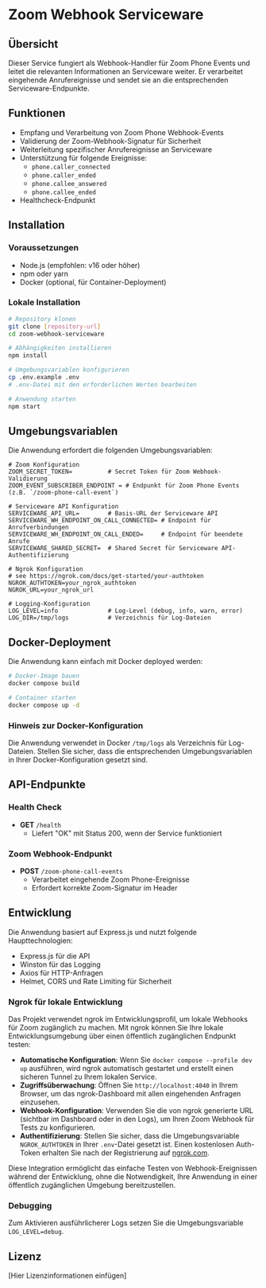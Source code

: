# Zoom Webhook Serviceware

## Übersicht

Dieser Service fungiert als Webhook-Handler für Zoom Phone Events und leitet die relevanten Informationen an Serviceware weiter. Er verarbeitet eingehende Anrufereignisse und sendet sie an die entsprechenden Serviceware-Endpunkte.

## Funktionen

- Empfang und Verarbeitung von Zoom Phone Webhook-Events
- Validierung der Zoom-Webhook-Signatur für Sicherheit
- Weiterleitung spezifischer Anrufereignisse an Serviceware
- Unterstützung für folgende Ereignisse:
  - `phone.caller_connected`
  - `phone.caller_ended`
  - `phone.callee_answered`
  - `phone.callee_ended`
- Healthcheck-Endpunkt

## Installation

### Voraussetzungen

- Node.js (empfohlen: v16 oder höher)
- npm oder yarn
- Docker (optional, für Container-Deployment)

### Lokale Installation

```bash
# Repository klonen
git clone [repository-url]
cd zoom-webhook-serviceware

# Abhängigkeiten installieren
npm install

# Umgebungsvariablen konfigurieren
cp .env.example .env
# .env-Datei mit den erforderlichen Werten bearbeiten

# Anwendung starten
npm start
```

## Umgebungsvariablen

Die Anwendung erfordert die folgenden Umgebungsvariablen:

```
# Zoom Konfiguration
ZOOM_SECRET_TOKEN=          # Secret Token für Zoom Webhook-Validierung
ZOOM_EVENT_SUBSCRIBER_ENDPOINT = # Endpunkt für Zoom Phone Events (z.B. `/zoom-phone-call-event`)

# Serviceware API Konfiguration
SERVICEWARE_API_URL=        # Basis-URL der Serviceware API
SERVICEWARE_WH_ENDPOINT_ON_CALL_CONNECTED= # Endpoint für Anrufverbindungen
SERVICEWARE_WH_ENDPOINT_ON_CALL_ENDED=     # Endpoint für beendete Anrufe
SERVICEWARE_SHARED_SECRET=  # Shared Secret für Serviceware API-Authentifizierung

# Ngrok Konfiguration
# see https://ngrok.com/docs/get-started/your-authtoken
NGROK_AUTHTOKEN=your_ngrok_authtoken
NGROK_URL=your_ngrok_url

# Logging-Konfiguration
LOG_LEVEL=info              # Log-Level (debug, info, warn, error)
LOG_DIR=/tmp/logs           # Verzeichnis für Log-Dateien
```

## Docker-Deployment

Die Anwendung kann einfach mit Docker deployed werden:

```bash
# Docker-Image bauen
docker compose build

# Container starten
docker compose up -d
```

### Hinweis zur Docker-Konfiguration

Die Anwendung verwendet in Docker `/tmp/logs` als Verzeichnis für Log-Dateien. Stellen Sie sicher, dass die entsprechenden Umgebungsvariablen in Ihrer Docker-Konfiguration gesetzt sind.

## API-Endpunkte

### Health Check

- **GET** `/health`
  - Liefert "OK" mit Status 200, wenn der Service funktioniert

### Zoom Webhook-Endpunkt

- **POST** `/zoom-phone-call-events`
  - Verarbeitet eingehende Zoom Phone-Ereignisse
  - Erfordert korrekte Zoom-Signatur im Header

## Entwicklung

Die Anwendung basiert auf Express.js und nutzt folgende Haupttechnologien:

- Express.js für die API
- Winston für das Logging
- Axios für HTTP-Anfragen
- Helmet, CORS und Rate Limiting für Sicherheit

### Ngrok für lokale Entwicklung

Das Projekt verwendet ngrok im Entwicklungsprofil, um lokale Webhooks für Zoom zugänglich zu machen. Mit ngrok können Sie Ihre lokale Entwicklungsumgebung über einen öffentlich zugänglichen Endpunkt testen:

- **Automatische Konfiguration**: Wenn Sie `docker compose --profile dev up` ausführen, wird ngrok automatisch gestartet und erstellt einen sicheren Tunnel zu Ihrem lokalen Service.
- **Zugriffsüberwachung**: Öffnen Sie `http://localhost:4040` in Ihrem Browser, um das ngrok-Dashboard mit allen eingehenden Anfragen einzusehen.
- **Webhook-Konfiguration**: Verwenden Sie die von ngrok generierte URL (sichtbar im Dashboard oder in den Logs), um Ihren Zoom Webhook für Tests zu konfigurieren.
- **Authentifizierung**: Stellen Sie sicher, dass die Umgebungsvariable `NGROK_AUTHTOKEN` in Ihrer `.env`-Datei gesetzt ist. Einen kostenlosen Auth-Token erhalten Sie nach der Registrierung auf [ngrok.com](https://ngrok.com).

Diese Integration ermöglicht das einfache Testen von Webhook-Ereignissen während der Entwicklung, ohne die Notwendigkeit, Ihre Anwendung in einer öffentlich zugänglichen Umgebung bereitzustellen.

### Debugging

Zum Aktivieren ausführlicherer Logs setzen Sie die Umgebungsvariable `LOG_LEVEL=debug`.

## Lizenz

[Hier Lizenzinformationen einfügen]

